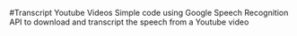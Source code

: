  #Transcript Youtube Videos 
Simple code using Google Speech Recognition API to download and transcript the speech from a Youtube video
